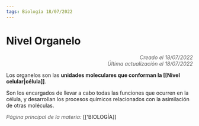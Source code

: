 ```yaml
---
tags: Biología 18/07/2022
---
```


# Nivel Organelo
<div style="text-align: right; opacity: 0.7; font-style: italic;">Creado el 18/07/2022</div>
<div style="text-align: right; opacity: 0.7; font-style: italic;">Última actualización el 18/07/2022</div>

Los organelos son las **unidades moleculares que conforman la [[Nivel celular|célula]]**.

Son los encargados de llevar a cabo todas las funciones que ocurren en la célula, y desarrollan los procesos químicos relacionados con la asimilación de otras moléculas.

<span style="opacity: 0.7; font-style: italic;">Página principal de la materia:</span> [['BIOLOGÍA]]